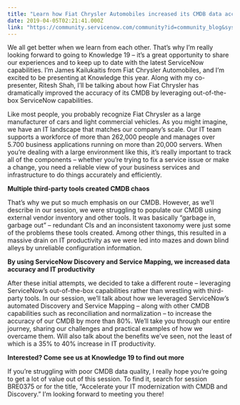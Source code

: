 ```yaml
---
title: "Learn how Fiat Chrysler Automobiles increased its CMDB data accuracy by   Sign up for session BRE at Knowledge  to meet the Fiat Chrysler team"
date: 2019-04-05T02:21:41.000Z
link: "https://community.servicenow.com/community?id=community_blog&sys_id=32b6976adba437c0fece0b55ca96193d"
---
```

<p>We all get better when we learn from each other. That’s why I’m really looking forward to going to Knowledge 19 – it’s a great opportunity to share our experiences and to keep up to date with the latest ServiceNow capabilities. I’m James Kailukaitis from Fiat Chrysler Automobiles, and I’m excited to be presenting at Knowledge this year. Along with my co-presenter, Ritesh Shah, I’ll be talking about how Fiat Chrysler has dramatically improved the accuracy of its CMDB by leveraging out-of-the-box ServiceNow capabilities.</p>
<p>Like most people, you probably recognize Fiat Chrysler as a large manufacturer of cars and light commercial vehicles. As you might imagine, we have an IT landscape that matches our company’s scale. Our IT team supports a workforce of more than 262,000 people and manages over 5.700 business applications running on more than 20,000 servers. When you’re dealing with a large environment like this, it’s really important to track all of the components – whether you’re trying to fix a service issue or make a change, you need a reliable view of your business services and infrastructure to do things accurately and efficiently.</p>
<p><strong>Multiple third-party tools created CMDB chaos</strong></p>
<p>That’s why we put so much emphasis on our CMDB. However, as we’ll describe in our session, we were struggling to populate our CMDB using external vendor inventory and other tools. It was basically “garbage in, garbage out” – redundant CIs and an inconsistent taxonomy were just some of the problems these tools created. Among other things, this resulted in a massive drain on IT productivity as we were led into mazes and down blind alleys by unreliable configuration information.</p>
<p><strong>By using ServiceNow Discovery and Service Mapping, we increased data accuracy and IT productivity</strong></p>
<p>After these initial attempts, we decided to take a different route – leveraging ServiceNow’s out-of-the-box capabilities rather than wrestling with third-party tools. In our session, we’ll talk about how we leveraged ServiceNow’s automated Discovery and Service Mapping – along with other CMDB capabilities such as reconciliation and normalization – to increase the accuracy of our CMDB by more than 80%. We’ll take you through our entire journey, sharing our challenges and practical examples of how we overcame them. Will also talk about the benefits we’ve seen, not the least of which is a 35% to 40% increase in IT productivity.</p>
<p><strong>Interested? Come see us at Knowledge 19 to find out more</strong></p>
<p>If you’re struggling with poor CMDB data quality, I really hope you’re going to get a lot of value out of this session. To find it, search for session BRE0375 or for the title, “Accelerate your IT modernization with CMDB and Discovery.” I’m looking forward to meeting you there!</p>
<p> </p>